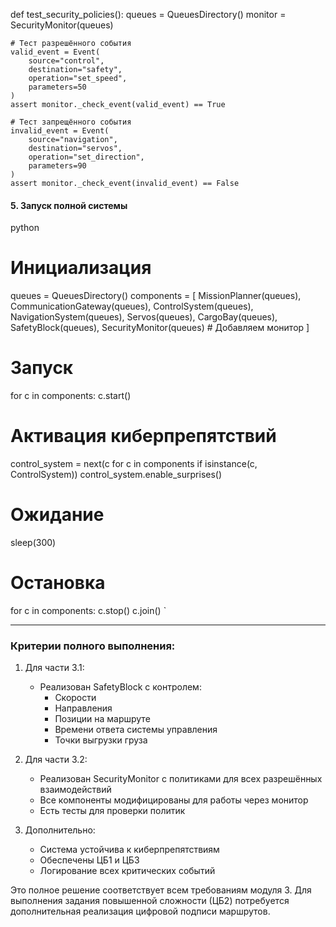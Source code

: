 def test_security_policies():
    queues = QueuesDirectory()
    monitor = SecurityMonitor(queues)
    
    # Тест разрешённого события
    valid_event = Event(
        source="control",
        destination="safety",
        operation="set_speed",
        parameters=50
    )
    assert monitor._check_event(valid_event) == True
    
    # Тест запрещённого события
    invalid_event = Event(
        source="navigation",
        destination="servos",
        operation="set_direction",
        parameters=90
    )
    assert monitor._check_event(invalid_event) == False

#### 5. Запуск полной системы
python
# Инициализация
queues = QueuesDirectory()
components = [
    MissionPlanner(queues),
    CommunicationGateway(queues),
    ControlSystem(queues),
    NavigationSystem(queues),
    Servos(queues),
    CargoBay(queues),
    SafetyBlock(queues),
    SecurityMonitor(queues)  # Добавляем монитор
]

# Запуск
for c in components:
    c.start()

# Активация киберпрепятствий
control_system = next(c for c in components if isinstance(c, ControlSystem))
control_system.enable_surprises()

# Ожидание
sleep(300)

# Остановка
for c in components:
    c.stop()
    c.join()
`

---

### Критерии полного выполнения:
1. Для части 3.1:
   - Реализован SafetyBlock с контролем:
     - Скорости
     - Направления
     - Позиции на маршруте
     - Времени ответа системы управления
     - Точки выгрузки груза

2. Для части 3.2:
   - Реализован SecurityMonitor с политиками для всех разрешённых взаимодействий
   - Все компоненты модифицированы для работы через монитор
   - Есть тесты для проверки политик

3. Дополнительно:
   - Система устойчива к киберпрепятствиям
   - Обеспечены ЦБ1 и ЦБ3
   - Логирование всех критических событий

Это полное решение соответствует всем требованиям модуля 3. Для выполнения задания повышенной сложности (ЦБ2) потребуется дополнительная реализация цифровой подписи маршрутов.

